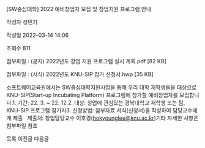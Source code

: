 [SW중심대학] 2022 예비창업자 모집 및 창업지원 프로그램 안내



작성자
성민기


작성일
2022-03-14 14:06


조회수
811


첨부파일 : (공지) 2022년도 창업 지원 프로그램 실시 계획.pdf [82 KB]  

첨부파일 : (서식) 2022년도 KNU-SIP 참가 신청서.hwp [35 KB]


﻿﻿소프트웨어교육원에서는 SW중심대학지원사업을 통해 우리 대학 재학생들을 대상으로 KNU-SIP(Start-up Incubating Platform) 프로그램에 참가할 예비창업자를 모집합니다.1. 기간: 22. 3. ~ 22. 12.2. 대상: 창업에 관심있는 경북대학교 재학생 또는 팀, KNU-SIP 프로그램 참가자3. 신청방법: 첨부자료 서식(신청서)을 작성하여 담당교수에게 제출   제출처: 창업담당교수 이호경(hokyounglee@knu.ac.kr)기타 자세한 사항은 첨부파일 참조





목록
이전글
다음글




